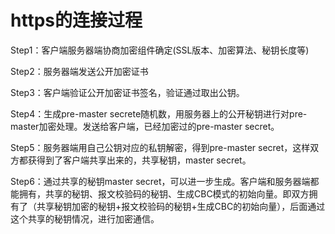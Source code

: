 # https的连接过程

Step1：客户端服务器端协商加密组件确定(SSL版本、加密算法、秘钥长度等)

Step2：服务器端发送公开加密证书

Step3：客户端验证公开加密证书签名，验证通过取出公钥。

Step4：生成pre-master secrete随机数，用服务器上的公开秘钥进行对pre-master加密处理。发送给客户端，已经加密过的pre-master secret。

Step5：服务器端用自己公钥对应的私钥解密，得到pre-master secret，这样双方都获得到了客户端共享出来的，共享秘钥，master secret。

Step6：通过共享的秘钥master secret，可以进一步生成。客户端和服务器端都能拥有，共享的秘钥、报文校验码的秘钥、生成CBC模式的初始向量。即双方拥有了（共享秘钥加密的秘钥+报文校验码的秘钥+生成CBC的初始向量），后面通过这个共享的秘钥情况，进行加密通信。

